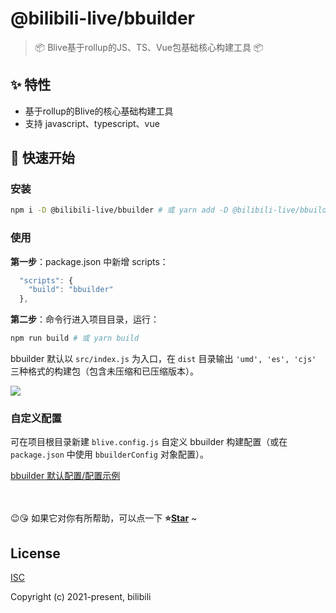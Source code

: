 # @bilibili-live/bbuilder

> 📦 Blive基于rollup的JS、TS、Vue包基础核心构建工具 📦

## ✨ 特性

- 基于rollup的Blive的核心基础构建工具
- 支持 javascript、typescript、vue

## 🚀 快速开始

### 安装

```bash
npm i -D @bilibili-live/bbuilder # 或 yarn add -D @bilibili-live/bbuilder
```

### 使用

**第一步**：package.json 中新增 scripts：

```js
  "scripts": {
    "build": "bbuilder"
  },
```

**第二步**：命令行进入项目目录，运行：

```bash
npm run build # 或 yarn build
```

bbuilder 默认以 `src/index.js` 为入口，在 `dist` 目录输出 `'umd', 'es', 'cjs'` 三种格式的构建包（包含未压缩和已压缩版本）。

<img src="https://git.bilibili.co/blive-core/bbuilder/-/blob/master/docs/assets/cli.png?raw=true">

### 自定义配置

可在项目根目录新建 `blive.config.js` 自定义 bbuilder 构建配置（或在 `package.json` 中使用 `bbuilderConfig` 对象配置）。

[bbuilder 默认配置/配置示例](https://git.bilibili.co/blive-core/bbuilder/blob/master/src/config/bbuilder.config.js)

<br>
<br>
😉😘 如果它对你有所帮助，可以点一下 <b>⭐️<a href="#">Star</a></b> ~

## License

[ISC](http://opensource.org/licenses/ISC)

Copyright (c) 2021-present, bilibili
